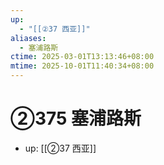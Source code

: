 ```yaml
---
up:
  - "[[②37 西亚]]"
aliases:
  - 塞浦路斯
ctime: 2025-03-01T13:13:46+08:00
mtime: 2025-10-01T11:40:34+08:00
---
```


# ②375 塞浦路斯

- up: [[②37 西亚]]
